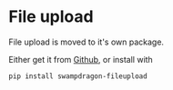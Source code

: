 # File upload

File upload is moved to it's own package.

Either get it from [Github](https://github.com/jonashagstedt/swampdragon-fileupload), or install with 

    pip install swampdragon-fileupload
    
